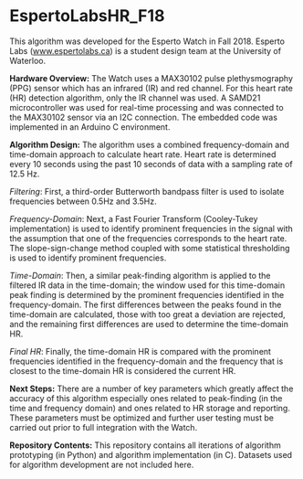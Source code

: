 # EspertoLabsHR_F18
This algorithm was developed for the Esperto Watch in Fall 2018. Esperto Labs (www.espertolabs.ca) is a student design team at the University of Waterloo.

**Hardware Overview:** The Watch uses a MAX30102 pulse plethysmography (PPG) sensor which has an infrared (IR) and red channel. For this heart rate (HR) detection algorithm, only the IR channel was used. A SAMD21 microcontroller was used for real-time processing and was connected to the MAX30102 sensor via an I2C connection. The embedded code was implemented in an Arduino C environment.

**Algorithm Design:** The algorithm uses a combined frequency-domain and time-domain approach to calculate heart rate. Heart rate is determined every 10 seconds using the past 10 seconds of data with a sampling rate of 12.5 Hz.

*Filtering*: First, a third-order Butterworth bandpass filter is used to isolate frequencies between 0.5Hz and 3.5Hz.

*Frequency-Domain*: Next, a Fast Fourier Transform (Cooley-Tukey implementation) is used to identify prominent frequencies in the signal with the assumption that one of the frequencies corresponds to the heart rate. The slope-sign-change method coupled with some statistical thresholding is used to identify prominent frequencies.

*Time-Domain*: Then, a similar peak-finding algorithm is applied to the filtered IR data in the time-domain; the window used for this time-domain peak finding is determined by the prominent frequencies identified in the frequency-domain. The first differences between the peaks found in the time-domain are calculated, those with too great a deviation are rejected, and the remaining first differences are used to determine the time-domain HR.

*Final HR*: Finally, the time-domain HR is compared with the prominent frequencies identified in the frequency-domain and the frequency that is closest to the time-domain HR is considered the current HR.

**Next Steps:** There are a number of key parameters which greatly affect the accuracy of this algorithm especially ones related to peak-finding (in the time and frequency domain) and ones related to HR storage and reporting. These parameters must be optimized and further user testing must be carried out prior to full integration with the Watch.

**Repository Contents:** This repository contains all iterations of algorithm prototyping (in Python) and algorithm implementation (in C). Datasets used for algorithm development are not included here.
